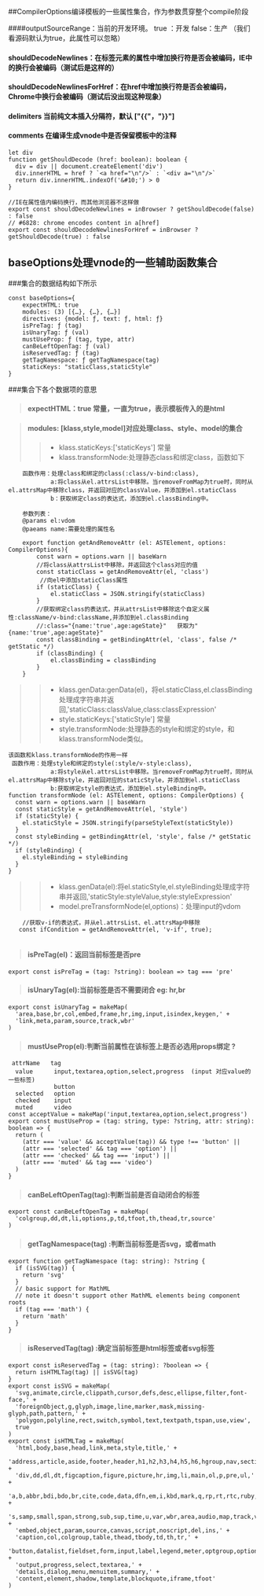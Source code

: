 ##CompilerOptions编译模板的一些属性集合，作为参数贯穿整个compile阶段



####outputSourceRange：当前的开发环境。 true ：开发   false：生产  （我们看源码默认为true，此属性可以忽略）

#### shouldDecodeNewlines：在标签元素的属性中增加换行符是否会被编码，IE中的换行会被编码（测试后是这样的）

#### shouldDecodeNewlinesForHref：在href中增加换行符是否会被编码，Chrome中换行会被编码（测试后没出现这种现象）

#### delimiters 当前纯文本插入分隔符，默认 ["{{"，"}}"]

#### comments 在编译生成vnode中是否保留模板中的注释

    let div
    function getShouldDecode (href: boolean): boolean {
      div = div || document.createElement('div')
      div.innerHTML = href ? `<a href="\n"/>` : `<div a="\n"/>`
      return div.innerHTML.indexOf('&#10;') > 0
    }
    
    //IE在属性值内编码换行，而其他浏览器不这样做
    export const shouldDecodeNewlines = inBrowser ? getShouldDecode(false) : false
    // #6828: chrome encodes content in a[href]
    export const shouldDecodeNewlinesForHref = inBrowser ? getShouldDecode(true) : false


## baseOptions处理vnode的一些辅助函数集合
###集合的数据结构如下所示
```
const baseOptions={
    expectHTML: true
    modules: (3) [{…}, {…}, {…}]
    directives: {model: ƒ, text: ƒ, html: ƒ}
    isPreTag: ƒ (tag)
    isUnaryTag: ƒ (val)
    mustUseProp: ƒ (tag, type, attr)
    canBeLeftOpenTag: ƒ (val)
    isReservedTag: ƒ (tag)
    getTagNamespace: ƒ getTagNamespace(tag)
    staticKeys: "staticClass,staticStyle"
}
```
###集合下各个数据项的意思

> #### expectHTML：true  常量，一直为true，表示模板传入的是html

> #### modules: [klass,style,model]对应处理class、style、model的集合
>>*  klass.staticKeys:['staticKeys']  常量
>>*  klass.transformNode:处理静态class和绑定class，函数如下    
```
    函数作用：处理class和绑定的class(:class/v-bind:class),
            a:将class从el.attrsList中移除。当removeFromMap为true时，同时从el.attrsMap中移除class，并返回对应的classValue，并添加到el.staticClass
            b：获取绑定class的表达式，添加到el.classBinding中。
            
    参数列表：
    @params el:vdom
    @paeams name:需要处理的属性名
    
    export function getAndRemoveAttr (el: ASTElement, options: CompilerOptions){
        const warn = options.warn || baseWarn
        //将class从attrsList中移除，并返回这个class对应的值
        const staticClass = getAndRemoveAttr(el, 'class')
         //向el中添加staticClass属性
        if (staticClass) {
            el.staticClass = JSON.stringify(staticClass)
        }
        //获取绑定class的表达式，并从attrsList中移除这个自定义属性:className/v-bind:className,并添加到el.classBinding
        //:class="{name:'true',age:ageState}"   获取为"{name:'true',age:ageState}"
        const classBinding = getBindingAttr(el, 'class', false /* getStatic */)
        if (classBinding) {
            el.classBinding = classBinding
        }
    }
```
>>*  klass.genData:genData(el)，将el.staticClass,el.classBinding处理成字符串并返回,'staticClass:classValue,class:classExpression'
>>*  style.staticKeys:['staticStyle'] 常量
>>*  style.transformNode:处理静态的style和绑定的style，和klass.transformNode类似。
```
该函数和klass.transformNode的作用一样
 函数作用：处理style和绑定的style(:style/v-style:class),
            a:将style从el.attrsList中移除。当removeFromMap为true时，同时从el.attrsMap中移除style，并返回对应的staticStyle，并添加到el.staticClass
            b:获取绑定style的表达式，添加到el.styleBinding中。
function transformNode (el: ASTElement, options: CompilerOptions) {
  const warn = options.warn || baseWarn
  const staticStyle = getAndRemoveAttr(el, 'style')
  if (staticStyle) {
    el.staticStyle = JSON.stringify(parseStyleText(staticStyle))
  }
  const styleBinding = getBindingAttr(el, 'style', false /* getStatic */)
  if (styleBinding) {
    el.styleBinding = styleBinding
  }
}
```
>>* klass.genData(el):将el.staticStyle,el.styleBinding处理成字符串并返回,'staticStyle:styleValue,style:styleExpression'
>>* model.preTransformNode(el,options)：处理input的vdom
```
    //获取v-if的表达式，并从el.attrsList、el.attrsMap中移除
   const ifCondition = getAndRemoveAttr(el, 'v-if', true);
    
```


>#### isPreTag(el)：返回当前标签是否pre
```
export const isPreTag = (tag: ?string): boolean => tag === 'pre'
```
>#### isUnaryTag(el):当前标签是否不需要闭合 eg: hr,br
```
export const isUnaryTag = makeMap(
  'area,base,br,col,embed,frame,hr,img,input,isindex,keygen,' +
  'link,meta,param,source,track,wbr'
)
```
>#### mustUseProp(el):判断当前属性在该标签上是否必选用props绑定  ?
```
 attrName   tag
  value      input,textarea,option,select,progress  (input 对应value的一些标签)
             button
  selected   option
  checked    input
  muted      video
const acceptValue = makeMap('input,textarea,option,select,progress')
export const mustUseProp = (tag: string, type: ?string, attr: string): boolean => {
  return (
    (attr === 'value' && acceptValue(tag)) && type !== 'button' ||
    (attr === 'selected' && tag === 'option') ||
    (attr === 'checked' && tag === 'input') ||
    (attr === 'muted' && tag === 'video')
  )
}
````
>#### canBeLeftOpenTag(tag):判断当前是否自动闭合的标签
```
export const canBeLeftOpenTag = makeMap(
  'colgroup,dd,dt,li,options,p,td,tfoot,th,thead,tr,source'
)
```
>#### getTagNamespace(tag) :判断当前标签是否svg，或者math
```
export function getTagNamespace (tag: string): ?string {
  if (isSVG(tag)) {
    return 'svg'
  }
  // basic support for MathML
  // note it doesn't support other MathML elements being component roots
  if (tag === 'math') {
    return 'math'
  }
}
```

>#### isReservedTag(tag) :确定当前标签是html标签或者svg标签
```
export const isReservedTag = (tag: string): ?boolean => {
  return isHTMLTag(tag) || isSVG(tag)
}
export const isSVG = makeMap(
  'svg,animate,circle,clippath,cursor,defs,desc,ellipse,filter,font-face,' +
  'foreignObject,g,glyph,image,line,marker,mask,missing-glyph,path,pattern,' +
  'polygon,polyline,rect,switch,symbol,text,textpath,tspan,use,view',
  true
)
export const isHTMLTag = makeMap(
  'html,body,base,head,link,meta,style,title,' +
  'address,article,aside,footer,header,h1,h2,h3,h4,h5,h6,hgroup,nav,section,' +
  'div,dd,dl,dt,figcaption,figure,picture,hr,img,li,main,ol,p,pre,ul,' +
  'a,b,abbr,bdi,bdo,br,cite,code,data,dfn,em,i,kbd,mark,q,rp,rt,rtc,ruby,' +
  's,samp,small,span,strong,sub,sup,time,u,var,wbr,area,audio,map,track,video,' +
  'embed,object,param,source,canvas,script,noscript,del,ins,' +
  'caption,col,colgroup,table,thead,tbody,td,th,tr,' +
  'button,datalist,fieldset,form,input,label,legend,meter,optgroup,option,' +
  'output,progress,select,textarea,' +
  'details,dialog,menu,menuitem,summary,' +
  'content,element,shadow,template,blockquote,iframe,tfoot'
)
```